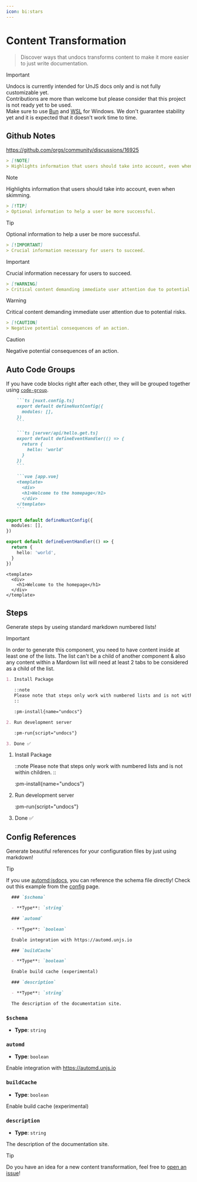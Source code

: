 ```yaml
---
icon: bi:stars
---
```


# Content Transformation

> Discover ways that undocs transforms content to make it more easier to just write documentation.

<!-- automd:file src="../.partials/warn.md" -->

> [!IMPORTANT]
> Undocs is currently intended for UnJS docs only and is not fully customizable yet. <br>
> Contributions are more than welcome but please consider that this project is not ready yet to be used. <br>
> Make sure to use [Bun](https://bun.sh/) and [WSL](https://learn.microsoft.com/en-us/windows/wsl/install) for Windows.
> We don't guarantee stability yet and it is expected that it doesn't work time to time.

<!-- /automd -->

## Github Notes

https://github.com/orgs/community/discussions/16925

```md
> [!NOTE]
> Highlights information that users should take into account, even when skimming.
```

> [!NOTE]
> Highlights information that users should take into account, even when skimming.

```md
> [!TIP]
> Optional information to help a user be more successful.
```

> [!TIP]
> Optional information to help a user be more successful.

```md
> [!IMPORTANT]
> Crucial information necessary for users to succeed.
```

> [!IMPORTANT]
> Crucial information necessary for users to succeed.

```md
> [!WARNING]
> Critical content demanding immediate user attention due to potential risks.
```

> [!WARNING]
> Critical content demanding immediate user attention due to potential risks.

```md
> [!CAUTION]
> Negative potential consequences of an action.
```

> [!CAUTION]
> Negative potential consequences of an action.

## Auto Code Groups

If you have code blocks right after each other, they will be grouped together using [`code-group`](https://ui.nuxt.com/pro/prose/code-group).

````md
    ```ts [nuxt.config.ts]
    export default defineNuxtConfig({
      modules: [],
    })
    ```

    ```ts [server/api/hello.get.ts]
    export default defineEventHandler(() => {
      return {
        hello: 'world'
      }
    })
    ```

    ```vue [app.vue]
    <template>
      <div>
      <h1>Welcome to the homepage</h1>
      </div>
    </template>
    ```
````

```ts [nuxt.config.ts]
export default defineNuxtConfig({
  modules: [],
})
```

```ts [server/api/hello.get.ts]
export default defineEventHandler(() => {
  return {
    hello: 'world',
  }
})
```

```vue [app.vue]
<template>
  <div>
    <h1>Welcome to the homepage</h1>
  </div>
</template>
```

## Steps

Generate steps by useing standard markdown numbered lists!

> [!IMPORTANT]
> In order to generate this component, you need to have content inside at least one of the lists. The list can't be a child of another component & also any content within a Mardown list will need at least 2 tabs to be considered as a child of the list.

```md
1. Install Package

   ::note
   Please note that steps only work with numbered lists and is not within children.
   ::

   :pm-install{name="undocs"}

2. Run development server

   :pm-run{script="undocs"}

3. Done ✅
```

1. Install Package

   ::note
   Please note that steps only work with numbered lists and is not within children.
   ::

   :pm-install{name="undocs"}

2. Run development server

   :pm-run{script="undocs"}

3. Done ✅

## Config References

Generate beautiful references for your configuration files by just using markdown!

> [!TIP]
> If you use [automd:jsdocs](https://automd.unjs.io/generators/jsdocs), you can reference the schema file directly! Check out this example from the [config](/config) page.

```md
  ### `$schema`

  - **Type**: `string`

  ### `automd`

  - **Type**: `boolean`

  Enable integration with https://automd.unjs.io

  ### `buildCache`

  - **Type**: `boolean`

  Enable build cache (experimental)

  ### `description`

  - **Type**: `string`

  The description of the documentation site.
```

### `$schema`

- **Type**: `string`

### `automd`

- **Type**: `boolean`

Enable integration with https://automd.unjs.io

### `buildCache`

- **Type**: `boolean`

Enable build cache (experimental)

### `description`

- **Type**: `string`

The description of the documentation site.

> [!TIP]
> Do you have an idea for a new content transformation, feel free to [open an issue](https://github.com/unjs/undocs/issues/new?assignees=&labels=pending+triage&projects=&template=feature-request.yml)!
